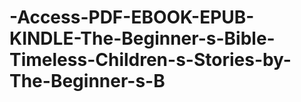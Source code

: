 # -Access-PDF-EBOOK-EPUB-KINDLE-The-Beginner-s-Bible-Timeless-Children-s-Stories-by-The-Beginner-s-B